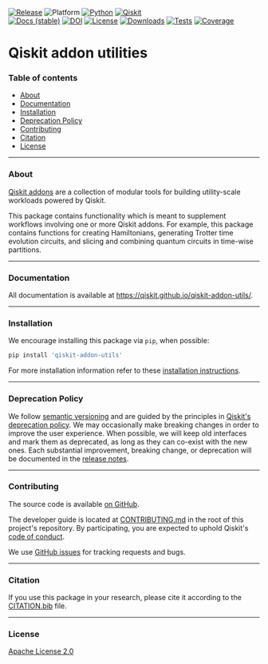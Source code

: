 <!-- SHIELDS -->
<div align="left">

  [![Release](https://img.shields.io/pypi/v/qiskit-addon-utils.svg?label=Release)](https://github.com/Qiskit/qiskit-addon-utils/releases)
  ![Platform](https://img.shields.io/badge/%F0%9F%92%BB%20Platform-Linux%20%7C%20macOS%20%7C%20Windows-informational)
  [![Python](https://img.shields.io/pypi/pyversions/qiskit-addon-utils?label=Python&logo=python)](https://www.python.org/)
  [![Qiskit](https://img.shields.io/badge/Qiskit%20-%20%3E%3D1.2%20-%20%236133BD?logo=Qiskit)](https://github.com/Qiskit/qiskit)
<br />
  [![Docs (stable)](https://img.shields.io/badge/%F0%9F%93%84%20Docs-stable-blue.svg)](https://qiskit.github.io/qiskit-addon-utils/)
  [![DOI](https://zenodo.org/badge/DOI/10.5281/zenodo.13711854.svg)](https://zenodo.org/doi/10.5281/zenodo.13711854)
  [![License](https://img.shields.io/github/license/Qiskit/qiskit-addon-utils?label=License)](LICENSE.txt)
  [![Downloads](https://img.shields.io/pypi/dm/qiskit-addon-utils.svg?label=Downloads)](https://pypi.org/project/qiskit-addon-utils/)
  [![Tests](https://github.com/Qiskit/qiskit-addon-utils/actions/workflows/test_latest_versions.yml/badge.svg)](https://github.com/Qiskit/qiskit-addon-utils/actions/workflows/test_latest_versions.yml)
  [![Coverage](https://coveralls.io/repos/github/Qiskit/qiskit-addon-utils/badge.svg?branch=main)](https://coveralls.io/github/Qiskit/qiskit-addon-utils?branch=main)

# Qiskit addon utilities

### Table of contents

* [About](#about)
* [Documentation](#documentation)
* [Installation](#installation)
* [Deprecation Policy](#deprecation-policy)
* [Contributing](#contributing)
* [Citation](#citation)
* [License](#license)

----------------------------------------------------------------------------------------------------

### About

[Qiskit addons](https://quantum.cloud.ibm.com/docs/guides/addons) are a collection of modular tools for building utility-scale workloads powered by Qiskit.

This package contains functionality which is meant to supplement workflows involving one or more Qiskit addons.
For example, this package contains functions for creating Hamiltonians, generating Trotter time evolution
circuits, and slicing and combining quantum circuits in time-wise partitions.

----------------------------------------------------------------------------------------------------

### Documentation

All documentation is available at https://qiskit.github.io/qiskit-addon-utils/.

----------------------------------------------------------------------------------------------------

### Installation

We encourage installing this package via `pip`, when possible:

```bash
pip install 'qiskit-addon-utils'
```

For more installation information refer to these [installation instructions](docs/install.rst).

----------------------------------------------------------------------------------------------------

### Deprecation Policy

We follow [semantic versioning](https://semver.org/) and are guided by the principles in
[Qiskit's deprecation policy](https://github.com/Qiskit/qiskit/blob/main/DEPRECATION.md).
We may occasionally make breaking changes in order to improve the user experience.
When possible, we will keep old interfaces and mark them as deprecated, as long as they can co-exist with the
new ones.
Each substantial improvement, breaking change, or deprecation will be documented in the
[release notes](https://qiskit.github.io/qiskit-addon-utils/release-notes.html).

----------------------------------------------------------------------------------------------------

### Contributing

The source code is available [on GitHub](https://github.com/Qiskit/qiskit-addon-utils).

The developer guide is located at [CONTRIBUTING.md](https://github.com/Qiskit/qiskit-addon-utils/blob/main/CONTRIBUTING.md)
in the root of this project's repository.
By participating, you are expected to uphold Qiskit's [code of conduct](https://github.com/Qiskit/qiskit/blob/main/CODE_OF_CONDUCT.md).

We use [GitHub issues](https://github.com/Qiskit/qiskit-addon-utils/issues/new/choose) for tracking requests and bugs.

----------------------------------------------------------------------------------------------------

### Citation

If you use this package in your research, please cite it according to the [CITATION.bib](https://github.com/Qiskit/qiskit-addon-utils/blob/main/CITATION.bib) file.

----------------------------------------------------------------------------------------------------

### License

[Apache License 2.0](LICENSE.txt)

